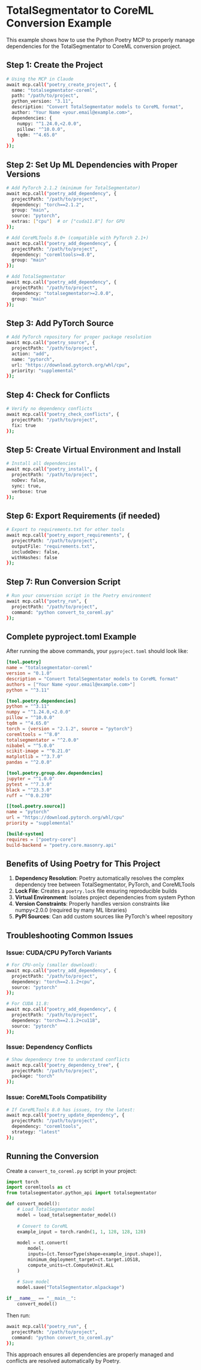 # TotalSegmentator to CoreML Conversion Example

This example shows how to use the Python Poetry MCP to properly manage dependencies for the TotalSegmentator to CoreML conversion project.

## Step 1: Create the Project

```bash
# Using the MCP in Claude
await mcp.call("poetry_create_project", {
  name: "totalsegmentator-coreml",
  path: "/path/to/project",
  python_version: "3.11",
  description: "Convert TotalSegmentator models to CoreML format",
  author: "Your Name <your.email@example.com>",
  dependencies: {
    numpy: "^1.24.0,<2.0.0",
    pillow: "^10.0.0",
    tqdm: "^4.65.0"
  }
});
```

## Step 2: Set Up ML Dependencies with Proper Versions

```bash
# Add PyTorch 2.1.2 (minimum for TotalSegmentator)
await mcp.call("poetry_add_dependency", {
  projectPath: "/path/to/project",
  dependency: "torch==2.1.2",
  group: "main",
  source: "pytorch",
  extras: ["cpu"]  # or ["cuda11.8"] for GPU
});

# Add CoreMLTools 8.0+ (compatible with PyTorch 2.1+)
await mcp.call("poetry_add_dependency", {
  projectPath: "/path/to/project",
  dependency: "coremltools>=8.0",
  group: "main"
});

# Add TotalSegmentator
await mcp.call("poetry_add_dependency", {
  projectPath: "/path/to/project",
  dependency: "totalsegmentator>=2.0.0",
  group: "main"
});
```

## Step 3: Add PyTorch Source

```bash
# Add PyTorch repository for proper package resolution
await mcp.call("poetry_source", {
  projectPath: "/path/to/project",
  action: "add",
  name: "pytorch",
  url: "https://download.pytorch.org/whl/cpu",
  priority: "supplemental"
});
```

## Step 4: Check for Conflicts

```bash
# Verify no dependency conflicts
await mcp.call("poetry_check_conflicts", {
  projectPath: "/path/to/project",
  fix: true
});
```

## Step 5: Create Virtual Environment and Install

```bash
# Install all dependencies
await mcp.call("poetry_install", {
  projectPath: "/path/to/project",
  noDev: false,
  sync: true,
  verbose: true
});
```

## Step 6: Export Requirements (if needed)

```bash
# Export to requirements.txt for other tools
await mcp.call("poetry_export_requirements", {
  projectPath: "/path/to/project",
  outputFile: "requirements.txt",
  includeDev: false,
  withHashes: false
});
```

## Step 7: Run Conversion Script

```bash
# Run your conversion script in the Poetry environment
await mcp.call("poetry_run", {
  projectPath: "/path/to/project",
  command: "python convert_to_coreml.py"
});
```

## Complete pyproject.toml Example

After running the above commands, your `pyproject.toml` should look like:

```toml
[tool.poetry]
name = "totalsegmentator-coreml"
version = "0.1.0"
description = "Convert TotalSegmentator models to CoreML format"
authors = ["Your Name <your.email@example.com>"]
python = "^3.11"

[tool.poetry.dependencies]
python = "^3.11"
numpy = "^1.24.0,<2.0.0"
pillow = "^10.0.0"
tqdm = "^4.65.0"
torch = {version = "2.1.2", source = "pytorch"}
coremltools = "^8.0"
totalsegmentator = "^2.0.0"
nibabel = "^5.0.0"
scikit-image = "^0.21.0"
matplotlib = "^3.7.0"
pandas = "^2.0.0"

[tool.poetry.group.dev.dependencies]
jupyter = "^1.0.0"
pytest = "^7.3.0"
black = "^23.3.0"
ruff = "^0.0.270"

[[tool.poetry.source]]
name = "pytorch"
url = "https://download.pytorch.org/whl/cpu"
priority = "supplemental"

[build-system]
requires = ["poetry-core"]
build-backend = "poetry.core.masonry.api"
```

## Benefits of Using Poetry for This Project

1. **Dependency Resolution**: Poetry automatically resolves the complex dependency tree between TotalSegmentator, PyTorch, and CoreMLTools
2. **Lock File**: Creates a `poetry.lock` file ensuring reproducible builds
3. **Virtual Environment**: Isolates project dependencies from system Python
4. **Version Constraints**: Properly handles version constraints like numpy<2.0.0 (required by many ML libraries)
5. **PyPI Sources**: Can add custom sources like PyTorch's wheel repository

## Troubleshooting Common Issues

### Issue: CUDA/CPU PyTorch Variants
```bash
# For CPU-only (smaller download):
await mcp.call("poetry_add_dependency", {
  projectPath: "/path/to/project",
  dependency: "torch==2.1.2+cpu",
  source: "pytorch"
});

# For CUDA 11.8:
await mcp.call("poetry_add_dependency", {
  projectPath: "/path/to/project",
  dependency: "torch==2.1.2+cu118",
  source: "pytorch"
});
```

### Issue: Dependency Conflicts
```bash
# Show dependency tree to understand conflicts
await mcp.call("poetry_dependency_tree", {
  projectPath: "/path/to/project",
  package: "torch"
});
```

### Issue: CoreMLTools Compatibility
```bash
# If CoreMLTools 8.0 has issues, try the latest:
await mcp.call("poetry_update_dependency", {
  projectPath: "/path/to/project",
  dependency: "coremltools",
  strategy: "latest"
});
```

## Running the Conversion

Create a `convert_to_coreml.py` script in your project:

```python
import torch
import coremltools as ct
from totalsegmentator.python_api import totalsegmentator

def convert_model():
    # Load TotalSegmentator model
    model = load_totalsegmentator_model()
    
    # Convert to CoreML
    example_input = torch.randn(1, 1, 128, 128, 128)
    
    model = ct.convert(
        model,
        inputs=[ct.TensorType(shape=example_input.shape)],
        minimum_deployment_target=ct.target.iOS18,
        compute_units=ct.ComputeUnit.ALL
    )
    
    # Save model
    model.save("TotalSegmentator.mlpackage")

if __name__ == "__main__":
    convert_model()
```

Then run:
```bash
await mcp.call("poetry_run", {
  projectPath: "/path/to/project",
  command: "python convert_to_coreml.py"
});
```

This approach ensures all dependencies are properly managed and conflicts are resolved automatically by Poetry.